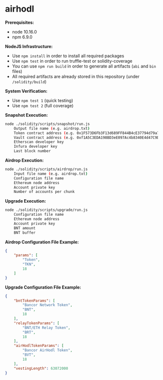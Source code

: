 # airhodl

**Prerequisites:**
- node 10.16.0
- npm 6.9.0

**NodeJS Infrastructure:**
- Use `npm install` in order to install all required packages
- Use `npm test` in order to run truffle-test or solidity-coverage
- You can use `npm run build` in order to generate all artifacts (`abi` and `bin` files)
- All required artifacts are already stored in this repository (under `/solidity/build`)

**System Verification:**
- Use `npm test 1` (quick testing)
- Use `npm test 2` (full coverage)

**Snapshot Execution:**
```bash
node ./solidity/scripts/snapshot/run.js
    Output file name (e.g. airdrop.txt)
    Token contract address (e.g. 0x1F573D6Fb3F13d689FF844B4cE37794d79a7FF1C)
    Vault contract address (e.g. 0xf1A5C3EDA198BD3eE097Ac4b8340E4d47C9D4679)
    Etherscan developer key
    Infura developer key
    Last block number
```

**Airdrop Execution:**
```bash
node ./solidity/scripts/airdrop/run.js
    Input file name (e.g. airdrop.txt)
    Configuration file name
    Ethereum node address
    Account private key
    Number of accounts per chunk
```

**Upgrade Execution:**
```bash
node ./solidity/scripts/upgrade/run.js
    Configuration file name
    Ethereum node address
    Account private key
    BNT amount
    BNT buffer
```

**Airdrop Configuration File Example:**
```json
{
    "params": [
        "Token",
        "TKN",
        18
    ]
}
```

**Upgrade Configuration File Example:**
```json
{
    "bntTokenParams": [
        "Bancor Network Token",
        "BNT",
        18
    ],
    "relayTokenParams": [
        "BNT/ETH Relay Token",
        "BRT",
        18
    ],
    "airHodlTokenParams": [
        "Bancor AirHodl Token",
        "BVT",
        18
    ],
    "vestingLength": 63072000
}
```
